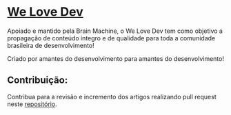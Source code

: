 # [We Love Dev](http://www.welovedev.com.br/)

Apoiado e mantido pela Brain Machine, o We Love Dev tem como objetivo a propagação de conteúdo integro e de qualidade para toda a comunidade brasileira de desenvolvimento!

Criado por amantes do desenvolvimento para amantes do desenvolvimento!

## Contribuição:

Contribua para a revisão e incremento dos artigos realizando pull request neste
[repositório]().
